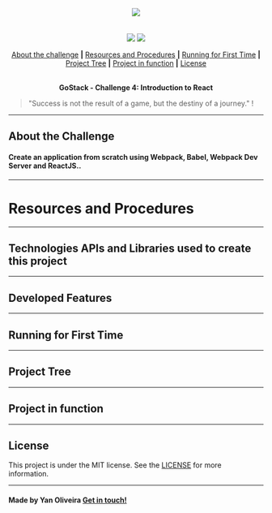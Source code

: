 <p align="center">
  <img src="https://skylab.rocketseat.com.br/api/files/1561993774891.svg",>
  <br />
  <br />
  <br />
  <img src="https://img.shields.io/badge/made%20by-SkullDarth-lightgrey">
  <img src="https://img.shields.io/github/license/SkullDarth/bootcamp-gostack-challenge-03?logoColor=MIT">

  <!-- Indice personalizado -->
  <p align="center">
      <a href="#about-the-challenge">About the challenge</a> 
      <strong>|</strong>
      <a href="#resources-and-procedures">Resources and Procedures</a> 
      <strong>|</strong>
      <a href="#running-for-first-time">Running for First Time</a>
      <strong>|</strong>
      <a href="#project-tree">Project Tree</a>
      <strong>|</strong>
      <a href="#project-in-function">Project in function</a>
      <strong>|</strong>
      <a href="#license">License</a>
      <br />
      <br />
      <p align="center"> <strong>GoStack - Challenge 4: Introduction to React</strong></p>
   </p>

</p>

  > "Success is not the result of a game, but the destiny of a journey." !

---
## **About the Challenge**
#### Create an application from scratch using **Webpack**, **Babel**, **Webpack Dev Server** and **ReactJS**..
---
# Resources and Procedures
---
## Technologies APIs and Libraries used to create this project
---
## Developed Features
---
## Running for First Time
---
## Project Tree
---
## Project in function
---
## License
This project is under the MIT license. See the [LICENSE](./LICENSE) for more information.

---

#### Made by Yan Oliveira [Get in touch!](https://www.linkedin.com/in/yan-brito/)

<!-- Hiperlinks structure to base -->
<!-- Just refer the link using this sintax: "[challenger 02][challenge02]" -->
[challenge02]: https://github.com/SkullDarth/bootcamp-gostack-challenge-02


